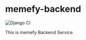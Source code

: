 # memefy-backend
![Django CI](https://github.com/hamzzy/memefy-backend/workflows/Django%20CI/badge.svg)

This is memefy Backend  Service
